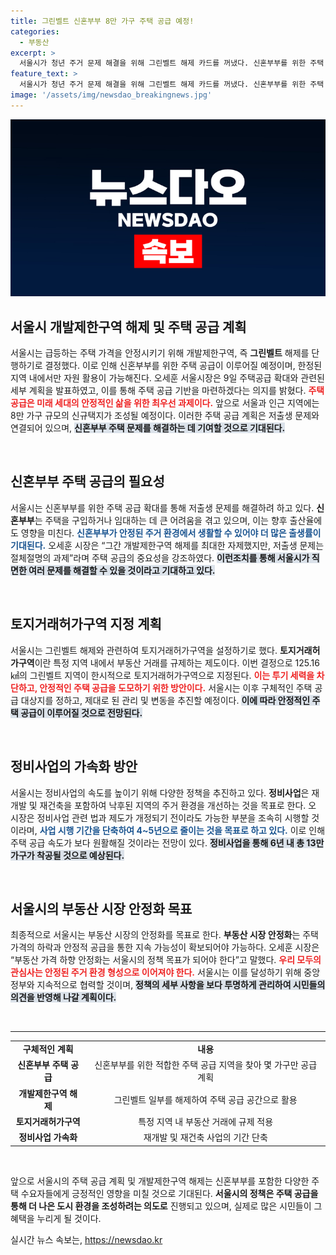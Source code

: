 ```yaml
---
title: 그린벨트 신혼부부 8만 가구 주택 공급 예정!
categories:
  - 부동산
excerpt: >
  서울시가 청년 주거 문제 해결을 위해 그린벨트 해제 카드를 꺼냈다. 신혼부부를 위한 주택 공급 계획과 함께, 개발제한구역 관리가 강화되어 서울 집값 안정에 나선다. 11월 후보지 발표가 주목된다.
feature_text: >
  서울시가 청년 주거 문제 해결을 위해 그린벨트 해제 카드를 꺼냈다. 신혼부부를 위한 주택 공급 계획과 함께, 개발제한구역 관리가 강화되어 서울 집값 안정에 나선다. 11월 후보지 발표가 주목된다.
image: '/assets/img/newsdao_breakingnews.jpg'
---
```


<p><img src="/assets/img/newsdao_breakingnews.jpg" alt="firstkoreanews 속보" /></p>

<h2 data-ke-size="size26">서울시 개발제한구역 해제 및 주택 공급 계획</h2>

<p data-ke-size="size16">서울시는 급등하는 주택 가격을 안정시키기 위해 개발제한구역, 즉 <b>그린벨트</b> 해제를 단행하기로 결정했다. 이로 인해 신혼부부를 위한 주택 공급이 이루어질 예정이며, 한정된 지역 내에서만 자원 활용이 가능해진다. 오세훈 서울시장은 9일 주택공급 확대와 관련된 세부 계획을 발표하였고, 이를 통해 주택 공급 기반을 마련하겠다는 의지를 밝혔다. <b><span style="color: #ee2323;">주택 공급은 미래 세대의 안정적인 삶을 위한 최우선 과제이다.</span></b> 앞으로 서울과 인근 지역에는 8만 가구 규모의 신규택지가 조성될 예정이다. 이러한 주택 공급 계획은 저출생 문제와 연결되어 있으며, <b><span style="background-color: #21538527;">신혼부부 주택 문제를 해결하는 데 기여할 것으로 기대된다.</span></b></p>

<p data-ke-size="size16">&nbsp;</p>

<h2 data-ke-size="size26">신혼부부 주택 공급의 필요성</h2>

<p data-ke-size="size16">서울시는 신혼부부를 위한 주택 공급 확대를 통해 저출생 문제를 해결하려 하고 있다. <b>신혼부부</b>는 주택을 구입하거나 임대하는 데 큰 어려움을 겪고 있으며, 이는 향후 출산율에도 영향을 미친다. <b><span style="color: #1a5490;">신혼부부가 안정된 주거 환경에서 생활할 수 있어야 더 많은 출생률이 기대된다.</span></b> 오세훈 시장은 “그간 개발제한구역 해제를 최대한 자제했지만, 저출생 문제는 절체절명의 과제”라며 주택 공급의 중요성을 강조하였다. <b><span style="background-color: #21538527;">이런조치를 통해 서울시가 직면한 여러 문제를 해결할 수 있을 것이라고 기대하고 있다.</span></b></p>

<p data-ke-size="size16">&nbsp;</p>

<h2 data-ke-size="size26">토지거래허가구역 지정 계획</h2>

<p data-ke-size="size16">서울시는 그린벨트 해제와 관련하여 토지거래허가구역을 설정하기로 했다. <b>토지거래허가구역</b>이란 특정 지역 내에서 부동산 거래를 규제하는 제도이다. 이번 결정으로 125.16㎢의 그린벨트 지역이 한시적으로 토지거래허가구역으로 지정된다. <b><span style="color: #ee2323;">이는 투기 세력을 차단하고, 안정적인 주택 공급을 도모하기 위한 방안이다.</span></b> 서울시는 이후 구체적인 주택 공급 대상지를 정하고, 제대로 된 관리 및 변동을 추진할 예정이다. <b><span style="background-color: #21538527;">이에 따라 안정적인 주택 공급이 이루어질 것으로 전망된다.</span></b></p>

<p data-ke-size="size16">&nbsp;</p>

<h2 data-ke-size="size26">정비사업의 가속화 방안</h2>

<p data-ke-size="size16">서울시는 정비사업의 속도를 높이기 위해 다양한 정책을 추진하고 있다. <b>정비사업</b>은 재개발 및 재건축을 포함하여 낙후된 지역의 주거 환경을 개선하는 것을 목표로 한다. 오 시장은 정비사업 관련 법과 제도가 개정되기 전이라도 가능한 부분을 조속히 시행할 것이라며, <b><span style="color: #1a5490;">사업 시행 기간을 단축하여 4~5년으로 줄이는 것을 목표로 하고 있다.</span></b> 이로 인해 주택 공급 속도가 보다 원활해질 것이라는 전망이 있다. <b><span style="background-color: #21538527;">정비사업을 통해 6년 내 총 13만 가구가 착공될 것으로 예상된다.</span></b></p>

<p data-ke-size="size16">&nbsp;</p>

<h2 data-ke-size="size26">서울시의 부동산 시장 안정화 목표</h2>

<p data-ke-size="size16">최종적으로 서울시는 부동산 시장의 안정화를 목표로 한다. <b>부동산 시장 안정화</b>는 주택 가격의 하락과 안정적 공급을 통한 지속 가능성이 확보되어야 가능하다. 오세훈 시장은 “부동산 가격 하향 안정화는 서울시의 정책 목표가 되어야 한다”고 말했다. <b><span style="color: #ee2323;">우리 모두의 관심사는 안정된 주거 환경 형성으로 이어져야 한다.</span></b> 서울시는 이를 달성하기 위해 중앙정부와 지속적으로 협력할 것이며, <b><span style="background-color: #21538527;">정책의 세부 사항을 보다 투명하게 관리하여 시민들의 의견을 반영해 나갈 계획이다.</span></b></p>

<p data-ke-size="size16">&nbsp;</p>

<hr>

<table style="width: 100%; border-collapse: collapse;">
<tr>
<td style="text-align: center; height: 17px;"><b>구체적인 계획</b></td>
<td style="text-align: center; height: 17px;"><b>내용</b></td>
</tr>
<tr>
<td style="text-align: center; height: 17px;"><b>신혼부부 주택 공급</b></td>
<td style="text-align: center; height: 17px;">신혼부부를 위한 적합한 주택 공급 지역을 찾아 몇 가구만 공급 계획</td>
</tr>
<tr>
<td style="text-align: center; height: 17px;"><b>개발제한구역 해제</b></td>
<td style="text-align: center; height: 17px;">그린벨트 일부를 해제하여 주택 공급 공간으로 활용</td>
</tr>
<tr>
<td style="text-align: center; height: 17px;"><b>토지거래허가구역</b></td>
<td style="text-align: center; height: 17px;">특정 지역 내 부동산 거래에 규제 적용</td>
</tr>
<tr>
<td style="text-align: center; height: 17px;"><b>정비사업 가속화</b></td>
<td style="text-align: center; height: 17px;">재개발 및 재건축 사업의 기간 단축</td>
</tr>
</table>

<p data-ke-size="size16">&nbsp;</p>

<p data-ke-size="size16">앞으로 서울시의 주택 공급 계획 및 개발제한구역 해제는 신혼부부를 포함한 다양한 주택 수요자들에게 긍정적인 영향을 미칠 것으로 기대된다. <b>서울시의 정책은 주택 공급을 통해 더 나은 도시 환경을 조성하려는 의도로</b> 진행되고 있으며, 실제로 많은 시민들이 그 혜택을 누리게 될 것이다.</p>
실시간 뉴스 속보는, <a href="https://newsdao.kr" rel="dofollow">https://newsdao.kr</a>


